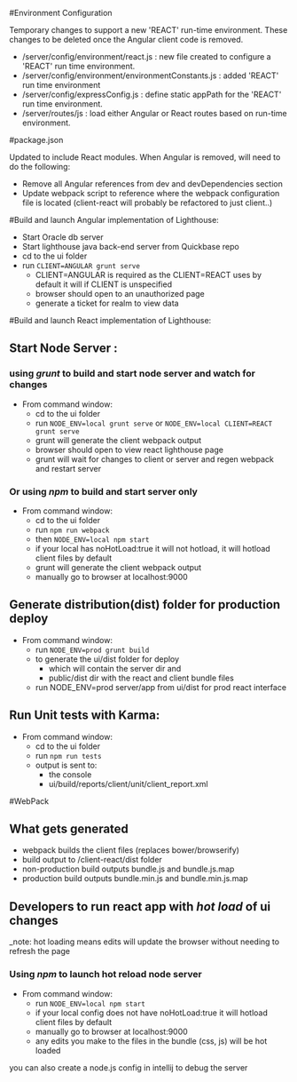 
#Environment Configuration

Temporary changes to support a new 'REACT' run-time environment.  These changes to be deleted once the Angular client code is removed.

* /server/config/environment/react.js : new file created to configure a 'REACT' run time environment.
* /server/config/environment/environmentConstants.js : added 'REACT' run time environment 
* /server/config/expressConfig.js : define static appPath for the 'REACT' run time environment.  
* /server/routes/js : load either Angular or React routes based on run-time environment.
 
#package.json   
 
Updated to include React modules.  When Angular is removed, will need to do the following:

* Remove all Angular references from dev and devDependencies section
* Update webpack script to reference where the webpack configuration file is located (client-react will probably be refactored to just client..)

#Build and launch Angular implementation of Lighthouse:   
 
* Start Oracle db server
* Start lighthouse java back-end server from Quickbase repo
* cd to the ui folder
* run `CLIENT=ANGULAR grunt serve`
    - CLIENT=ANGULAR is required as the CLIENT=REACT uses by default it will if CLIENT is unspecified
    - browser should open to an unauthorized page
    - generate a ticket for realm to view data

#Build and launch React implementation of Lighthouse:

## Start Node Server :
### using _grunt_ to build and start node server and  watch for changes
* From command window:
    * cd to the ui folder
    * run  `NODE_ENV=local grunt serve` or `NODE_ENV=local CLIENT=REACT grunt serve`
    * grunt will generate the client webpack output
    * browser should open to view react lighthouse page
    * grunt will wait for changes to client or server and regen webpack and restart server
    
### Or using _npm_ to build and start server only
* From command window:
     * cd to the ui folder
     * run  `npm run webpack` 
     * then `NODE_ENV=local npm start`
     * if your local has noHotLoad:true it will not hotload, it will hotload client files by default
     * grunt will generate the client webpack output
     * manually go to browser at localhost:9000

## Generate distribution(dist) folder for production deploy
* From command window:    
    * run  `NODE_ENV=prod grunt build`
    * to generate the ui/dist folder for deploy 
        * which will contain the server dir and
        * public/dist dir with the react and client bundle files 
    * run NODE_ENV=prod server/app from ui/dist  for prod react interface 
     
## Run Unit tests with Karma:
* From command window:
     * cd to the ui folder
     * run `npm run tests` 
     * output is sent to:
        * the console 
        * ui/build/reports/client/unit/client_report.xml 
         
#WebPack 

## What gets generated 
* webpack builds the client files (replaces bower/browserify)
* build output to /client-react/dist folder
* non-production build outputs bundle.js and bundle.js.map
* production build outputs bundle.min.js and bundle.min.js.map

## Developers to run react app with _hot load_ of ui changes
_note: hot loading means edits will update the browser without needing to refresh the page
### Using _npm_ to launch hot reload node server
* From command window:    
    * run  `NODE_ENV=local npm start` 
    * if your local config does not have noHotLoad:true it will hotload client files by default    
    * manually go to browser at localhost:9000
    * any edits you make to the files in the bundle (css, js) will be hot loaded 
    
you can also create a node.js config in intellij to debug the server 





